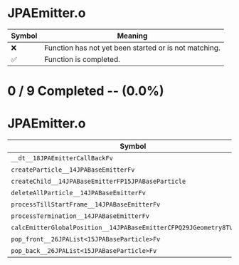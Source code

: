 # JPAEmitter.o
| Symbol | Meaning 
| ------------- | ------------- 
| :x: | Function has not yet been started or is not matching. 
| :white_check_mark: | Function is completed. 


# 0 / 9 Completed -- (0.0%)
# JPAEmitter.o
| Symbol | Decompiled? |
| ------------- | ------------- |
| `__dt__18JPAEmitterCallBackFv` | :x: |
| `createParticle__14JPABaseEmitterFv` | :x: |
| `createChild__14JPABaseEmitterFP15JPABaseParticle` | :x: |
| `deleteAllParticle__14JPABaseEmitterFv` | :x: |
| `processTillStartFrame__14JPABaseEmitterFv` | :x: |
| `processTermination__14JPABaseEmitterFv` | :x: |
| `calcEmitterGlobalPosition__14JPABaseEmitterCFPQ29JGeometry8TVec3<f>` | :x: |
| `pop_front__26JPAList<15JPABaseParticle>Fv` | :x: |
| `pop_back__26JPAList<15JPABaseParticle>Fv` | :x: |
